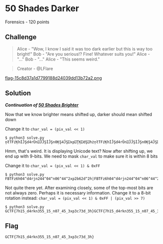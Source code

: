 # 50 Shades Darker
Forensics - 120 points

## Challenge 
> Alice - "Wow, I know I said it was too dark earlier but this is way too bright!"
Bob - "Are you serious!? Fine! Whatever suits you!"
Alice - "..."
Bob - "..."
Alice - "This seems weird."

>Creator - @LFlare

[flag-15c8d37a1d7799188d24039dd13b72a2.png](flag-15c8d37a1d7799188d24039dd13b72a2.png)

## Solution

***Continuation of [50 Shades Brighter](./50_Shades_Brighter)***

Now that we know brighter means shifted up, darker should mean shifted down

Change it to `char_val = (pix_val << 1)`
	
	$ python3 solve.py 
	ņłTFźĶhİĴŞd4rŪnĲĴĴŞİĴŞn0ĶŞ4ĴŞĲxpĲŢĶĲdŞĲhżņłTFźĶhİĴŞd4rŪnĲĴĴŞİĴŞn0ĶŞ4ĴŞĲxpĲŢĶĲdŞĲhżņłTFźĶhİĴŞd4rŪnĲĴĴŞİĴŞn0ĶŞ4ĴŞĲxpĲŢĶĲdŞĲhżņ

Hmm, that's weird. It is displaying Unicode text? Now after shifting up, we end up with 9-bits. We need to mask `char_val` to make sure it is within 8 bits 

Change it to `char_val = (pix_val << 1) & 0xFF`

	$ python3 solve.py 
	FBTFz6h04^d4rjn244^04^n06^44^2xp2b62d^2h|FBTFz6h04^d4rjn244^04^n06^44^2xp2b62d^2h|FBTFz6h04^d4rjn244^04^n06^44^2xp2b62d^2h|F

Not quite there yet. After examining closely, some of the top-most bits are not always zero. Perhaps it is necessary information.
Change it to a 8-bit rotation instead: `char_val = (pix_val << 1) & 0xFF | (pix_val >> 7)`
	
	$ python3 solve.py 
	GCTF{7h15_d4rkn355_15_n07_45_3xp3c73d_3h}GCTF{7h15_d4rkn355_15_n07_45_3xp3c73d_3h}GCTF{7h15_d4rkn355_15_n07_45_3xp3c73d_3h}G

## Flag
`GCTF{7h15_d4rkn355_15_n07_45_3xp3c73d_3h}`